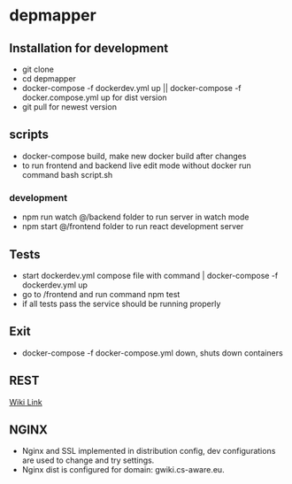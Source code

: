 # depmapper

## Installation for development

- git clone
- cd depmapper
- docker-compose -f dockerdev.yml up || docker-compose -f docker.compose.yml up for dist version
- git pull for newest version

## scripts

- docker-compose build, make new docker build after changes
- to run frontend and backend live edit mode without docker run command bash script.sh

### development

- npm run watch @/backend folder to run server in watch mode
- npm start @/frontend folder to run react development server

## Tests

- start dockerdev.yml compose file with command | docker-compose -f dockerdev.yml up
- go to /frontend and run command npm test
- if all tests pass the service should be running properly

## Exit

- docker-compose -f docker-compose.yml down, shuts down containers

## REST

[Wiki Link](https://github.com/aashem/depmapper/wiki/REST)

## NGINX

- Nginx and SSL implemented in distribution config, dev configurations are used to change and try settings.
- Nginx dist is configured for domain: gwiki.cs-aware.eu.

